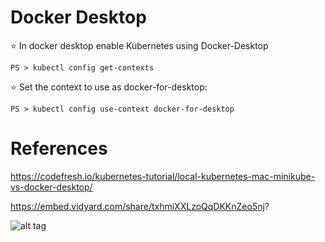 # Docker Desktop


:star: In docker desktop enable Kubernetes using Docker-Desktop

```
PS > kubectl config get-contexts
```

:star: Set the context to use as docker-for-desktop:

```
PS > kubectl config use-context docker-for-desktop
```


# References

https://codefresh.io/kubernetes-tutorial/local-kubernetes-mac-minikube-vs-docker-desktop/


https://embed.vidyard.com/share/txhmiXXLzoQqDKKnZeo5nj?

![alt tag](./KUBE-DSKTP.png)
